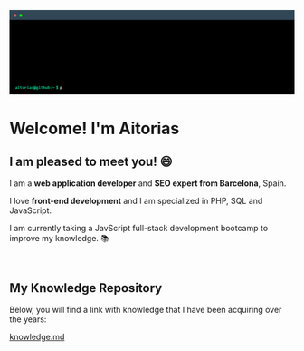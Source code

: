 ![Aitorias GitHub profile](/aitorias-terminal.gif)

# Welcome! I'm Aitorias
## I am pleased to meet you! :smile:

I am a **web application developer** and **SEO expert from Barcelona**, Spain.

I love **front-end development** and I am specialized in PHP, SQL and JavaScript.

I am currently taking a JavScript full-stack development bootcamp to improve my knowledge. :books:

&nbsp;

## My Knowledge Repository

Below, you will find a link with knowledge that I have been acquiring over the years:

[knowledge.md](https://github.com/aitorias/aitorias/blob/main/knowledge.md)
